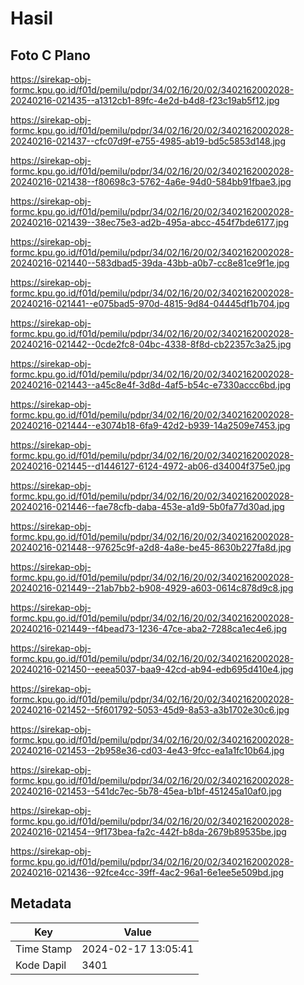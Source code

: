 # Hasil

## Foto C Plano

https://sirekap-obj-formc.kpu.go.id/f01d/pemilu/pdpr/34/02/16/20/02/3402162002028-20240216-021435--a1312cb1-89fc-4e2d-b4d8-f23c19ab5f12.jpg

https://sirekap-obj-formc.kpu.go.id/f01d/pemilu/pdpr/34/02/16/20/02/3402162002028-20240216-021437--cfc07d9f-e755-4985-ab19-bd5c5853d148.jpg

https://sirekap-obj-formc.kpu.go.id/f01d/pemilu/pdpr/34/02/16/20/02/3402162002028-20240216-021438--f80698c3-5762-4a6e-94d0-584bb91fbae3.jpg

https://sirekap-obj-formc.kpu.go.id/f01d/pemilu/pdpr/34/02/16/20/02/3402162002028-20240216-021439--38ec75e3-ad2b-495a-abcc-454f7bde6177.jpg

https://sirekap-obj-formc.kpu.go.id/f01d/pemilu/pdpr/34/02/16/20/02/3402162002028-20240216-021440--583dbad5-39da-43bb-a0b7-cc8e81ce9f1e.jpg

https://sirekap-obj-formc.kpu.go.id/f01d/pemilu/pdpr/34/02/16/20/02/3402162002028-20240216-021441--e075bad5-970d-4815-9d84-04445df1b704.jpg

https://sirekap-obj-formc.kpu.go.id/f01d/pemilu/pdpr/34/02/16/20/02/3402162002028-20240216-021442--0cde2fc8-04bc-4338-8f8d-cb22357c3a25.jpg

https://sirekap-obj-formc.kpu.go.id/f01d/pemilu/pdpr/34/02/16/20/02/3402162002028-20240216-021443--a45c8e4f-3d8d-4af5-b54c-e7330accc6bd.jpg

https://sirekap-obj-formc.kpu.go.id/f01d/pemilu/pdpr/34/02/16/20/02/3402162002028-20240216-021444--e3074b18-6fa9-42d2-b939-14a2509e7453.jpg

https://sirekap-obj-formc.kpu.go.id/f01d/pemilu/pdpr/34/02/16/20/02/3402162002028-20240216-021445--d1446127-6124-4972-ab06-d34004f375e0.jpg

https://sirekap-obj-formc.kpu.go.id/f01d/pemilu/pdpr/34/02/16/20/02/3402162002028-20240216-021446--fae78cfb-daba-453e-a1d9-5b0fa77d30ad.jpg

https://sirekap-obj-formc.kpu.go.id/f01d/pemilu/pdpr/34/02/16/20/02/3402162002028-20240216-021448--97625c9f-a2d8-4a8e-be45-8630b227fa8d.jpg

https://sirekap-obj-formc.kpu.go.id/f01d/pemilu/pdpr/34/02/16/20/02/3402162002028-20240216-021449--21ab7bb2-b908-4929-a603-0614c878d9c8.jpg

https://sirekap-obj-formc.kpu.go.id/f01d/pemilu/pdpr/34/02/16/20/02/3402162002028-20240216-021449--f4bead73-1236-47ce-aba2-7288ca1ec4e6.jpg

https://sirekap-obj-formc.kpu.go.id/f01d/pemilu/pdpr/34/02/16/20/02/3402162002028-20240216-021450--eeea5037-baa9-42cd-ab94-edb695d410e4.jpg

https://sirekap-obj-formc.kpu.go.id/f01d/pemilu/pdpr/34/02/16/20/02/3402162002028-20240216-021452--5f601792-5053-45d9-8a53-a3b1702e30c6.jpg

https://sirekap-obj-formc.kpu.go.id/f01d/pemilu/pdpr/34/02/16/20/02/3402162002028-20240216-021453--2b958e36-cd03-4e43-9fcc-ea1a1fc10b64.jpg

https://sirekap-obj-formc.kpu.go.id/f01d/pemilu/pdpr/34/02/16/20/02/3402162002028-20240216-021453--541dc7ec-5b78-45ea-b1bf-451245a10af0.jpg

https://sirekap-obj-formc.kpu.go.id/f01d/pemilu/pdpr/34/02/16/20/02/3402162002028-20240216-021454--9f173bea-fa2c-442f-b8da-2679b89535be.jpg

https://sirekap-obj-formc.kpu.go.id/f01d/pemilu/pdpr/34/02/16/20/02/3402162002028-20240216-021436--92fce4cc-39ff-4ac2-96a1-6e1ee5e509bd.jpg


## Metadata

| Key        | Value               |
| ---------- | ------------------- |
| Time Stamp | 2024-02-17 13:05:41 |
| Kode Dapil | 3401                |



